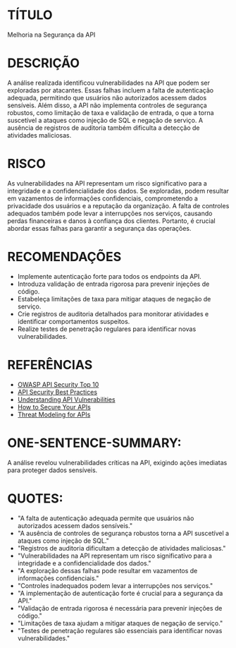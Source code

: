  
# TÍTULO

Melhoria na Segurança da API

# DESCRIÇÃO

A análise realizada identificou vulnerabilidades na API que podem ser exploradas por atacantes. Essas falhas incluem a falta de autenticação adequada, permitindo que usuários não autorizados acessem dados sensíveis. Além disso, a API não implementa controles de segurança robustos, como limitação de taxa e validação de entrada, o que a torna suscetível a ataques como injeção de SQL e negação de serviço. A ausência de registros de auditoria também dificulta a detecção de atividades maliciosas.

# RISCO

As vulnerabilidades na API representam um risco significativo para a integridade e a confidencialidade dos dados. Se exploradas, podem resultar em vazamentos de informações confidenciais, comprometendo a privacidade dos usuários e a reputação da organização. A falta de controles adequados também pode levar a interrupções nos serviços, causando perdas financeiras e danos à confiança dos clientes. Portanto, é crucial abordar essas falhas para garantir a segurança das operações.

# RECOMENDAÇÕES

- Implemente autenticação forte para todos os endpoints da API.
- Introduza validação de entrada rigorosa para prevenir injeções de código.
- Estabeleça limitações de taxa para mitigar ataques de negação de serviço.
- Crie registros de auditoria detalhados para monitorar atividades e identificar comportamentos suspeitos.
- Realize testes de penetração regulares para identificar novas vulnerabilidades.

# REFERÊNCIAS

- [OWASP API Security Top 10](https://owasp.org/www-project-api-security/)
- [API Security Best Practices](https://www.example.com/api-security-best-practices)
- [Understanding API Vulnerabilities](https://www.example.com/understanding-api-vulnerabilities)
- [How to Secure Your APIs](https://www.example.com/how-to-secure-your-apis)
- [Threat Modeling for APIs](https://www.example.com/threat-modeling-for-apis)

# ONE-SENTENCE-SUMMARY:

A análise revelou vulnerabilidades críticas na API, exigindo ações imediatas para proteger dados sensíveis.

# QUOTES:

- "A falta de autenticação adequada permite que usuários não autorizados acessem dados sensíveis."
- "A ausência de controles de segurança robustos torna a API suscetível a ataques como injeção de SQL."
- "Registros de auditoria dificultam a detecção de atividades maliciosas."
- "Vulnerabilidades na API representam um risco significativo para a integridade e a confidencialidade dos dados."
- "A exploração dessas falhas pode resultar em vazamentos de informações confidenciais."
- "Controles inadequados podem levar a interrupções nos serviços."
- "A implementação de autenticação forte é crucial para a segurança da API."
- "Validação de entrada rigorosa é necessária para prevenir injeções de código."
- "Limitações de taxa ajudam a mitigar ataques de negação de serviço."
- "Testes de penetração regulares são essenciais para identificar novas vulnerabilidades."
```